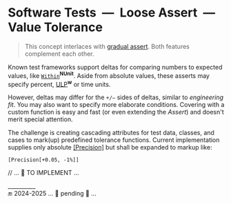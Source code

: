 # Software Tests &nbsp;&mdash;&nbsp; Loose Assert &nbsp;&mdash;&nbsp; Value Tolerance

> This concept interlaces with [gradual assert](unit_test-gradual_assert.md). Both features complement each other.

Known test frameworks support deltas for comparing numbers to expected values, like [`Within`](https://docs.nunit.org/articles/nunit/writing-tests/constraints/EqualConstraint.html)<sup><b>NUnit</b></sup>.
Aside from absolute values, these asserts may specify percent, [ULP](https://en.wikipedia.org/wiki/Unit_in_the_last_place)<sup><b>w</b></sup> or time units.

However, deltas may differ for the `+/—` sides of deltas, similar to _engineering fit_. You may also want to specify more elaborate conditions. Covering with a custom function is easy and fast (or even extending the _Assert_) and doesn't merit special attention. 

The challenge is creating cascading attributes for test data, classes, and cases to mark(up) predefined tolerance functions. 
Current implementation supplies only absolute [[Precision]](../../../src/TuttiFrutti/MeasData/Mech/Force/Thrusts.cs) but shall be expanded to markup like:

`[Precision[+0.05, -1%]]`

// ... 🚧 TO IMPLEMENT ...

\__________\
🔚 2024-2025 ... 🚧 pending 🚧 ...
